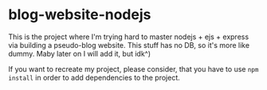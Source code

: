 # blog-website-nodejs
This is the project where I'm trying hard to master nodejs + ejs + express via building a pseudo-blog website. 
This stuff has no DB, so it's more like dummy. Maby later on I will add it, but idk^)

If you want to recreate my project, please consider, 
that you have to use <code>npm install</code> in order to add dependencies to the project.